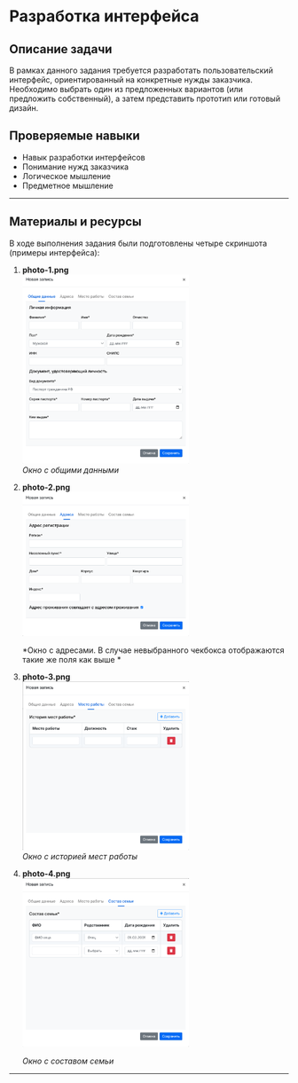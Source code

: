 # Разработка интерфейса

## Описание задачи
В рамках данного задания требуется разработать пользовательский интерфейс, ориентированный на конкретные нужды заказчика. Необходимо выбрать один из предложенных вариантов (или предложить собственный), а затем представить прототип или готовый дизайн.

## Проверяемые навыки
- Навык разработки интерфейсов
- Понимание нужд заказчика
- Логическое мышление
- Предметное мышление

---

## Материалы и ресурсы
В ходе выполнения задания были подготовлены четыре скриншота (примеры интерфейса):

1. **photo-1.png**  
   <img src="photo-1.png" alt="photo-1" width="300" />  
   *Окно с общими данными*  

2. **photo-2.png**  
   <img src="photo-2.png" alt="photo-2" width="300" />
   
   *Окно с адресами. В случае невыбранного чекбокса отображаются такие же поля как выше *  

3. **photo-3.png**  
   <img src="photo-3.png" alt="photo-3" width="300" />  
   *Окно с историей мест работы*  

4. **photo-4.png**  
   <img src="photo-4.png" alt="photo-4" width="300" />

   *Окно с составом семьи*  


---

